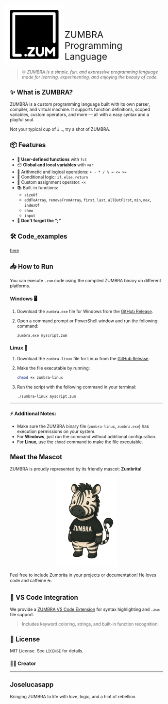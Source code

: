 
<div style="display: flex; align-items: end;">
  <img src="./assets/zumbra.png" width="200" style="margin: 0; margin-left: -20px;" />
  <p style="margin: 0; font-size: 30px; margin-bottom: 10px;">ZUMBRA Programming Language</p>
</div>


> ⚙️ *ZUMBRA is a simple, fun, and expressive programming language made for learning, experimenting, and enjoying the beauty of code.*

## ✨ What is ZUMBRA?

ZUMBRA is a custom programming language built with its own parser, compiler, and virtual machine. It supports function definitions, scoped variables, custom operators, and more — all with a easy syntax and a playful soul.

Not your typical cup of J..., try a shot of ZUMBRA.

## 📦 Features

- 🧠 **User-defined functions** with `fct`
- 📦 **Global and local variables** with `var`
- 🧮 Arithmetic and logical operations: `+ - * / % = <= >=`
- 🔁 Conditional logic: `if`, `else`, `return`
- 🔧 Custom assignment operator: `<<`
- 📚 Built-in functions:
  - `sizeOf`
  - `addToArray`, `removeFromArray`, `first`, `last`, `allButFirst`, `min`, `max`, `indexOf`
  - `show`
  - `input`
- 🧠 **Don't forget the ";"**

## 🛠 Code_examples

<a href="./code_examples/">here</a>


## 📥 How to Run

You can execute `.zum` code using the compiled ZUMBRA binary on different platforms.

### **Windows** 🖥️

1. Download the `zumbra.exe` file for Windows from the [GitHub Release](https://github.com/JoseLucasapp/Zumbra-lang/releases).
2. Open a command prompt or PowerShell window and run the following command:

   ```bash
   zumbra.exe myscript.zum
   ```

### **Linux** 🐧

1. Download the `zumbra-linux` file for Linux from the [GitHub Release](https://github.com/JoseLucasapp/Zumbra-lang/releases).
2. Make the file executable by running:

   ```bash
   chmod +x zumbra-linux
   ```

3. Run the script with the following command in your terminal:

   ```bash
   ./zumbra-linux myscript.zum
   ```

---

### ⚡ Additional Notes:
- Make sure the ZUMBRA binary file (`zumbra-linux`, `zumbra.exe`) has execution permissions on your system.
- For **Windows**, just run the command without additional configuration.
- For **Linux**, use the `chmod` command to make the file executable.


## Meet the Mascot

ZUMBRA is proudly represented by its friendly mascot: **Zumbrita**!

<p align="center">
    <img src="./assets/mascot.png" width="200" alt="Zumbrita">
</p>

Feel free to include Zumbrita in your projects or documentation! He loves code and caffeine ☕.

## 📎 VS Code Integration

We provide a [ZUMBRA VS Code Extension](https://marketplace.visualstudio.com/items/?itemName=joselucasapp.zumbra-lang-support) for syntax highlighting and `.zum` file support.

> Includes keyword coloring, strings, and built-in function recognition.


## 📄 License

MIT License. See `LICENSE` for details.



### 👨‍💻 Creator

---

## Joselucasapp
Bringing ZUMBRA to life with love, logic, and a hint of rebellion.
